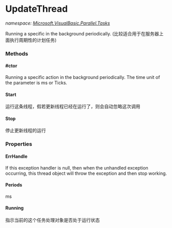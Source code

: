 ﻿
# UpdateThread
_namespace: [Microsoft.VisualBasic.Parallel.Tasks](N-Microsoft.VisualBasic.Parallel.Tasks.md)_

Running a specific in the background periodically.
 (比较适合用于在服务器上面执行周期性的计划任务)

### Methods

#### #ctor
Running a specific action in the background periodically. The time unit of the parameter is ms or Ticks.
#### Start
运行这条线程，假若更新线程已经在运行了，则会自动忽略这次调用
#### Stop
停止更新线程的运行


### Properties

#### ErrHandle
If this exception handler is null, then when the unhandled exception occurring,
 this thread object will throw the exception and then stop working.
#### Periods
ms
#### Running
指示当前的这个任务处理对象是否处于运行状态

